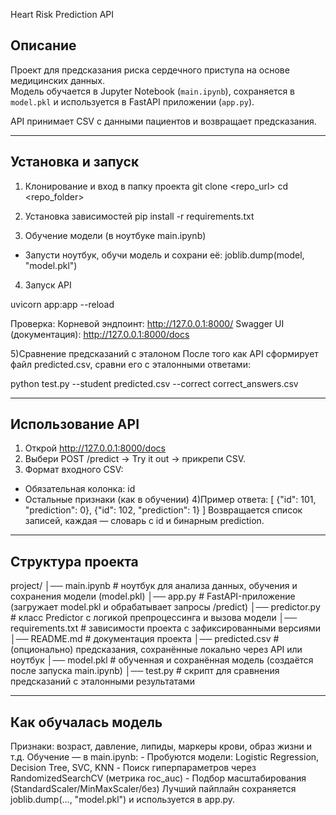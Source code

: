Heart Risk Prediction API

## Описание
Проект для предсказания риска сердечного приступа на основе медицинских данных.  
Модель обучается в Jupyter Notebook (`main.ipynb`), сохраняется в `model.pkl` и используется в FastAPI приложении (`app.py`).  

API принимает CSV с данными пациентов и возвращает предсказания.

----------------------
## Установка и запуск 

1) Клонирование и вход в папку проекта
git clone <repo_url>
cd <repo_folder>

2) Установка зависимостей
pip install -r requirements.txt

3) Обучение модели (в ноутбуке main.ipynb)
 - Запусти ноутбук, обучи модель и сохрани её:
 joblib.dump(model, "model.pkl")

4) Запуск API

uvicorn app:app --reload

Проверка:
Корневой эндпоинт: http://127.0.0.1:8000/
Swagger UI (документация): http://127.0.0.1:8000/docs

5)Сравнение предсказаний с эталоном
После того как API сформирует файл predicted.csv, сравни его с эталонными ответами:

python test.py --student predicted.csv --correct correct_answers.csv

----------------------
## Использование API

1) Открой http://127.0.0.1:8000/docs
2) Выбери POST /predict → Try it out → прикрепи CSV.
3) Формат входного CSV:
 - Обязательная колонка: id
 - Остальные признаки (как в обучении)
4)Пример ответа:
    [
      {"id": 101, "prediction": 0},
      {"id": 102, "prediction": 1}
    ]
Возвращается список записей, каждая — словарь с id и бинарным prediction.

----------------------
## Структура проекта
project/
│── main.ipynb        # ноутбук для анализа данных, обучения и сохранения модели (model.pkl)
│── app.py            # FastAPI-приложение (загружает model.pkl и обрабатывает запросы /predict)
│── predictor.py      # класс Predictor с логикой препроцессинга и вызова модели
│── requirements.txt  # зависимости проекта с зафиксированными версиями
│── README.md         # документация проекта
│── predicted.csv     # (опционально) предсказания, сохранённые локально через API или ноутбук
│── model.pkl         # обученная и сохранённая модель (создаётся после запуска main.ipynb)
│── test.py           # скрипт для сравнения предсказаний с эталонными результатами

----------------------
## Как обучалась модель
Признаки: возраст, давление, липиды, маркеры крови, образ жизни и т.д.
Обучение — в main.ipynb:
    - Пробуются модели: Logistic Regression, Decision Tree, SVC, KNN
    - Поиск гиперпараметров через RandomizedSearchCV (метрика roc_auc)
    - Подбор масштабирования (StandardScaler/MinMaxScaler/без)
Лучший пайплайн сохраняется joblib.dump(..., "model.pkl") и используется в app.py.
